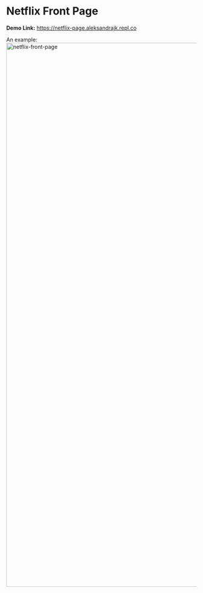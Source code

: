 # Netflix Front Page

**Demo Link:** https://netflix-page.aleksandrajk.repl.co  

An example:
<img width="1440" alt="netflix-front-page" src="https://user-images.githubusercontent.com/55165756/213104542-da72d71d-f829-4f56-ae7b-f638576073d5.png">
